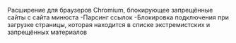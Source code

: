 Расширение для браузеров Chromium, блокирующее запрещённые сайты с сайта минюста
-Парсинг ссылок
-Блокировка подключения при загрузке страницы, которая находится в списке экстремистских и запрещённых материалов
